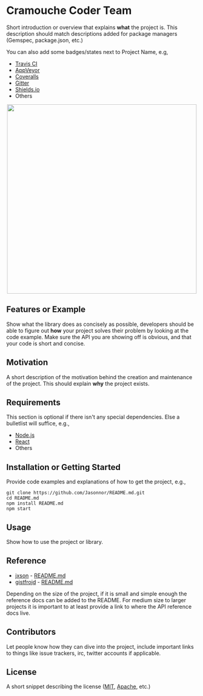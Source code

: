# Cramouche Coder Team

Short introduction or overview that explains **what** the project is. This description should match descriptions added for package managers (Gemspec, package.json, etc.)

You can also add some badges/states next to Project Name, e.g,

- [Travis CI](https://travis-ci.org/)
- [AppVeyor](http://www.appveyor.com/)
- [Coveralls](https://coveralls.io/)
- [Gitter](https://gitter.im/)
- [Shields.io](http://shields.io/)
- Others

<div id="header" align="center">
    <img src="https://dribbble.com/shots/5487982-Developers-Gif" width="500" />
</div>

## Features or Example

Show what the library does as concisely as possible, developers should be able to figure out **how** your project solves their problem by looking at the code example. Make sure the API you are showing off is obvious, and that your code is short and concise.

## Motivation

A short description of the motivation behind the creation and maintenance of the project. This should explain **why** the project exists.

## Requirements

This section is optional if there isn't any special dependencies. Else a bulletlist will suffice, e.g.,

- [Node.js](https://nodejs.org/)
- [React](https://facebook.github.io/react/)
- Others

## Installation or Getting Started

Provide code examples and explanations of how to get the project, e.g.,

    git clone https://github.com/Jasonnor/README.md.git
    cd README.md
    npm install README.md
    npm start

## Usage

Show how to use the project or library.

## Reference

- [jxson](https://gist.github.com/jxson) - [README.md](https://gist.github.com/jxson/1784669)
- [gistfrojd](https://gist.github.com/gistfrojd) - [README.md](https://gist.github.com/gistfrojd/5fcd3b70949ac6376f66)

Depending on the size of the project, if it is small and simple enough the reference docs can be added to the README. For medium size to larger projects it is important to at least provide a link to where the API reference docs live.

## Contributors

Let people know how they can dive into the project, include important links to things like issue trackers, irc, twitter accounts if applicable.

## License

A short snippet describing the license ([MIT](http://opensource.org/licenses/mit-license.php), [Apache](http://opensource.org/licenses/Apache-2.0), etc.)
